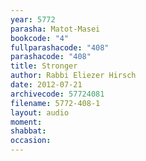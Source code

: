 ```yaml
---
year: 5772
parasha: Matot-Masei
bookcode: "4"
fullparashacode: "408"
parashacode: "408"
title: Stronger
author: Rabbi Eliezer Hirsch
date: 2012-07-21
archivecode: 57724081
filename: 5772-408-1
layout: audio
moment: 
shabbat: 
occasion: 
---
```

